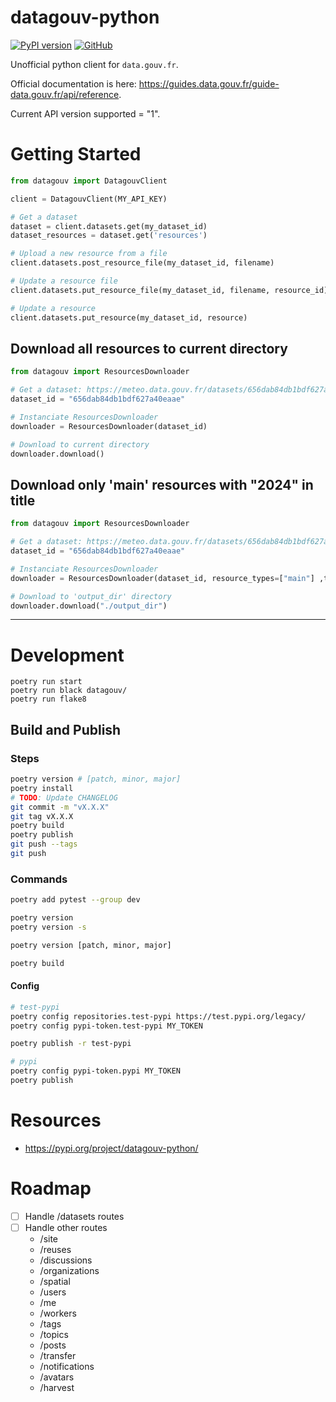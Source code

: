 # datagouv-python

[![PyPI version](https://badge.fury.io/py/datagouv-python.svg)](https://badge.fury.io/py/datagouv-python)
[![GitHub](https://img.shields.io/badge/github-%23121011.svg?style=for-the-badge&logo=github&logoColor=white)](https://github.com/MaximePawlakFr/datagouv-python)

Unofficial python client for `data.gouv.fr`.

Official documentation is here:
https://guides.data.gouv.fr/guide-data.gouv.fr/api/reference.

Current API version supported = "1".

# Getting Started

```python
from datagouv import DatagouvClient

client = DatagouvClient(MY_API_KEY)

# Get a dataset
dataset = client.datasets.get(my_dataset_id)
dataset_resources = dataset.get('resources')

# Upload a new resource from a file
client.datasets.post_resource_file(my_dataset_id, filename)

# Update a resource file 
client.datasets.put_resource_file(my_dataset_id, filename, resource_id)

# Update a resource
client.datasets.put_resource(my_dataset_id, resource)
```

## Download all resources to current directory

```python
from datagouv import ResourcesDownloader

# Get a dataset: https://meteo.data.gouv.fr/datasets/656dab84db1bdf627a40eaae
dataset_id = "656dab84db1bdf627a40eaae"

# Instanciate ResourcesDownloader
downloader = ResourcesDownloader(dataset_id)

# Download to current directory
downloader.download()
```

## Download only 'main' resources with "2024" in title

```python
from datagouv import ResourcesDownloader

# Get a dataset: https://meteo.data.gouv.fr/datasets/656dab84db1bdf627a40eaae
dataset_id = "656dab84db1bdf627a40eaae"

# Instanciate ResourcesDownloader
downloader = ResourcesDownloader(dataset_id, resource_types=["main"] ,title_regex="2024")

# Download to 'output_dir' directory
downloader.download("./output_dir")
```

---

# Development

```
poetry run start
poetry run black datagouv/
poetry run flake8
```

## Build and Publish

### Steps

```bash
poetry version # [patch, minor, major]
poetry install
# TODO: Update CHANGELOG
git commit -m "vX.X.X"
git tag vX.X.X
poetry build
poetry publish
git push --tags
git push
```

### Commands

```bash
poetry add pytest --group dev

poetry version
poetry version -s

poetry version [patch, minor, major]
```

```bash
poetry build
```

<!--
```
python -m build

python -m twine upload --config-file .pypirc -r testpypi dist/*
python -m twine upload --config-file .pypirc -r pypi dist/*
``` -->

#### Config

```bash
# test-pypi
poetry config repositories.test-pypi https://test.pypi.org/legacy/
poetry config pypi-token.test-pypi MY_TOKEN

poetry publish -r test-pypi 

# pypi
poetry config pypi-token.pypi MY_TOKEN
poetry publish
```

# Resources

- https://pypi.org/project/datagouv-python/

# Roadmap

- [ ] Handle /datasets routes
- [ ] Handle other routes
  - /site
  - /reuses
  - /discussions
  - /organizations
  - /spatial
  - /users
  - /me
  - /workers
  - /tags
  - /topics
  - /posts
  - /transfer
  - /notifications
  - /avatars
  - /harvest

